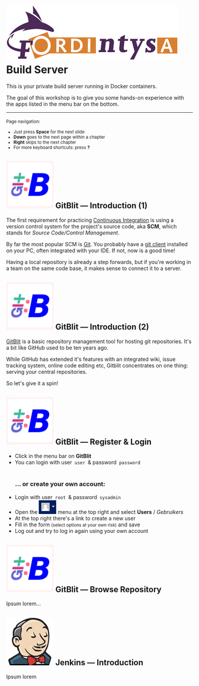 # ![](images/fordintysa.png) <span>Build Server</span>

This is your private build server running in Docker containers.

The goal of this workshop is to give you some hands-on experience with the apps listed in the menu bar on the bottom.

----

<small>Page navigation:

  - Just press **Space** for the next slide
  - **Down** goes to the next page within a chapter
  - **Right** skips to the next chapter
  - For more keyboard shortcuts: press **?**
</small>



## ![gitblit-logo](images/gitblit.png) <span>GitBlit &mdash; Introduction (1)</span>

The first requirement for practicing [Continuous Integration](https://en.wikipedia.org/wiki/Continuous_integration) is using a version control system for the project's source code, aka **SCM**, which stands for _Source Code/Control Management_.

By far the most popular SCM is [Git](https://git-scm.com/). You probably have a [git client](https://git-scm.com/downloads) installed on your PC, often integrated with your IDE. If not, now is a good time!

Having a local repository is already a step forwards, but if you're working in a team on the same code base, it makes sense to connect it to a server.


## ![gitblit-logo](images/gitblit.png) <span>GitBlit &mdash; Introduction (2)</span>

[GitBlit](http://gitblit.com/) is a basic repository management tool for hosting git repositories. It's a bit like GitHub used to be ten years ago. 

While GitHub has extended it's features with an integrated wiki, issue tracking system, online code editing etc, Gitblit concentrates on one thing: serving your central repositories.

So let's give it a spin!


## ![gitblit-logo](images/gitblit.png) <span>GitBlit &mdash; Register & Login</span>

  - Click in the menu bar on __GitBlit__
  - You can login with user&ensp;`user`&ensp;& password&ensp;`password`<br/><br/>
    ### ... or create your own account:
  - Login with user&ensp;`root`&ensp;& password&ensp;`sysadmin`
  - Open the ![](images/gb_menudropdown.png) menu at the top right and select **Users** / _Gebruikers_
  - At the top right there's a link to create a new user
  - Fill in the form <small>(select options at your own risk)</small> and save
  - Log out and try to log in again using your own account


## ![gitblit-logo](images/gitblit.png) <span>GitBlit &mdash; Browse Repository</span>

Ipsum lorem...



## ![jenkins-logo](images/jenkins.png) <span>Jenkins &mdash; Introduction</span>

Ipsum lorem
